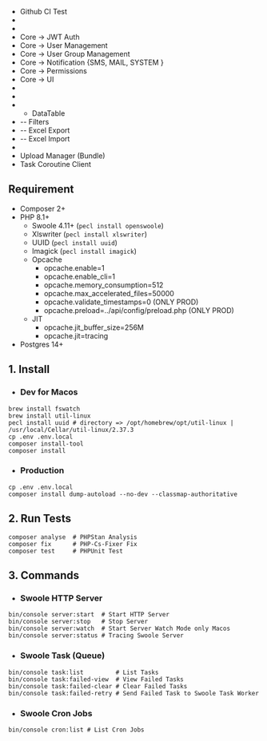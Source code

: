 * Github CI Test
* 
* 
* Core -> JWT Auth
* Core -> User Management
* Core -> User Group Management
* Core -> Notification {SMS, MAIL, SYSTEM }
* Core -> Permissions
* Core -> UI
* 
* 
* * DataTable
* -- Filters
* -- Excel Export
* -- Excel Import
* 
* Upload Manager (Bundle)
* Task Coroutine Client

## Requirement
* Composer 2+
* PHP 8.1+
  * Swoole 4.11+ (`pecl install openswoole`)
  * Xlswriter (`pecl install xlswriter`)
  * UUID (`pecl install uuid`)
  * Imagick (`pecl install imagick`)
  * Opcache
    * opcache.enable=1
    * opcache.enable_cli=1
    * opcache.memory_consumption=512
    * opcache.max_accelerated_files=50000
    * opcache.validate_timestamps=0 (ONLY PROD)
    * opcache.preload=../api/config/preload.php (ONLY PROD)
  * JIT
    * opcache.jit_buffer_size=256M
    * opcache.jit=tracing
* Postgres 14+

## 1. Install
* ### Dev for Macos
```shell
brew install fswatch
brew install util-linux
pecl install uuid # directory => /opt/homebrew/opt/util-linux | /usr/local/Cellar/util-linux/2.37.3
cp .env .env.local
composer install-tool
composer install
```
* ### Production
```shell
cp .env .env.local
composer install dump-autoload --no-dev --classmap-authoritative
```

## 2. Run Tests
```shell
composer analyse  # PHPStan Analysis
composer fix      # PHP-Cs-Fixer Fix
composer test     # PHPUnit Test
```

## 3. Commands
* ### Swoole HTTP Server
```shell
bin/console server:start  # Start HTTP Server
bin/console server:stop   # Stop Server
bin/console server:watch  # Start Server Watch Mode only Macos
bin/console server:status # Tracing Swoole Server
```
* ### Swoole Task (Queue)
```shell
bin/console task:list         # List Tasks
bin/console task:failed-view  # View Failed Tasks
bin/console task:failed-clear # Clear Failed Tasks
bin/console task:failed-retry # Send Failed Task to Swoole Task Worker
```
* ### Swoole Cron Jobs
```shell
bin/console cron:list # List Cron Jobs
```